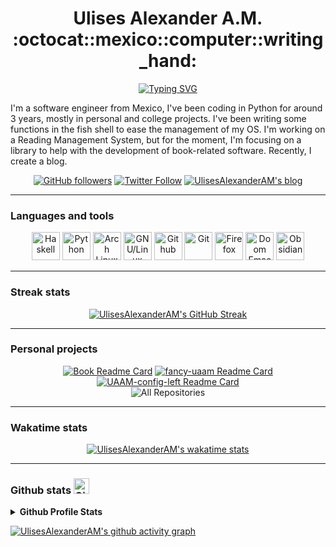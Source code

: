 <!-- markdownlint-disable MD033 -->

<h1 align="center"> Ulises Alexander A.M. :octocat::mexico::computer::writing_hand: </h1>

<!-- Typing SVG by DenverCoder1 - https://github.com/DenverCoder1/readme-typing-svg -->
<div align=center>
  <a href="https://git.io/typing-svg"><img src="https://readme-typing-svg.demolab.com?font=+JetBrains+Mono+&pause=1000&color=D2183B&center=true&width=440&height=45&lines=Software+Engineer;Haskeller;Sometimes+Python+developer;Doom+Emacs+and+Arch+user" alt="Typing SVG" /></a>
</div>

I'm a software engineer from Mexico, I've been coding in Python for around 3 years, mostly in personal and college projects. I've been writing some functions in the fish shell to ease the management of my OS. I'm working on a Reading Management System, but for the moment, I'm focusing on a library to help with the development of book-related software. Recently, I create a blog.

<!-- Social badges section -->
<!-- Badges with custom icons - https://github.com/DenverCoder1/custom-icon-badges -->
<div align=center>
  <a href="https://github.com/UlisesAlexanderAM?tab=followers">
    <img alt="GitHub followers" title="Follow me on Github" src="https://custom-icon-badges.demolab.com/github/followers/UlisesAlexanderAM?color=red&label=Follow&logo=github&style=for-the-badge"></a>
  <a href="https://twitter.com/intent/follow?screen_name=ulisesaam">
    <img alt="Twitter Follow" title="Follow me on Twitter" src="https://custom-icon-badges.demolab.com/twitter/follow/ulisesaam?color=blue&logo=twitter&style=for-the-badge"></a>
  <a href="https://uaam.hashnode.dev">
    <img alt="UlisesAlexanderAM's blog" title="Visit my blog" src="https://custom-icon-badges.demolab.com/badge/Blog-blue.svg?style=for-the-badge&logo=hashnode"></a>
</div>

---

### Languages and tools

<div align=center>
  <a href="https://www.haskell.org">
    <img  alt="Haskell" title="Haskell" width=45px src="https://cdn.jsdelivr.net/gh/devicons/devicon/icons/haskell/haskell-original.svg" /></a>
  <a href="https://www.python.org">
    <img  alt="Python" title="Python" width=45px src="https://cdn.jsdelivr.net/gh/devicons/devicon/icons/python/python-original.svg" /></a>
  <a href="https://archlinux.org/">
    <img  alt="Arch Linux" title="Arch Linux" width=45px src="https://cdn.jsdelivr.net/npm/simple-icons@latest/icons/archlinux.svg?" /></a>
  <a href="https://en.wikipedia.org/wiki/Linux">
    <img  alt="GNU/Linux" title="GNU/Linux" width=45px src="https://cdn.jsdelivr.net/gh/devicons/devicon/icons/linux/linux-original.svg" /></a>
  <a href="https://github.com">
  <img  alt="Github" title="Github" width=45px src="https://cdn.jsdelivr.net/npm/simple-icons@latest/icons/github.svg" /></a>
  <a href="https://git-scm.com">
    <img  alt="Git" title="Git" width=45px src="https://cdn.jsdelivr.net/gh/devicons/devicon/icons/git/git-original.svg" /></a>
  <a href="https://www.mozilla.org/en-US/firefox/">
    <img  alt="Firefox" title="Firefox" width=45px src="https://cdn.jsdelivr.net/gh/devicons/devicon/icons/firefox/firefox-plain.svg" /></a>
  <a href="https://github.com/doomemacs/doomemacs">
    <img  alt="Doom Emacs" title="Doom Emacs" width=45px src="https://cdn.jsdelivr.net/npm/simple-icons@latest/icons/gnuemacs.svg" /></a>
  <a href="https://obsidian.md/">
    <img  alt="Obsidian" title="Obsidian" width=45px src="https://cdn.jsdelivr.net/npm/simple-icons@latest/icons/obsidian.svg" /></a>
</div>
  
---

### Streak stats

<div align=center>

  <a href="https://git.io/streak-stats">
    <img alt="UlisesAlexanderAM's GitHub Streak" src="https://streak-stats.demolab.com?user=UlisesAlexanderAM&theme=neon-dark" /></a>

</div>

---

### Personal projects

<div align=center>
  <div>
    <a href="https://github.com/UlisesAlexanderAM/book">
      <img alt="Book Readme Card" src="https://github-readme-stats-ulisesalexanderam.vercel.app/api/pin/?username=UlisesAlexanderAM&repo=book&theme=radical" /></a>
    <a href="https://github.com/UlisesAlexanderAM/fancy-uaam">
      <img alt="fancy-uaam Readme Card" src="https://github-readme-stats-ulisesalexanderam.vercel.app/api/pin/?username=UlisesAlexanderAM&repo=fancy-uaam&theme=radical" /></a>
  </div>
  <div>
    <a href="https://github.com/UlisesAlexanderAM/UAAM-config-left">
      <img alt="UAAM-config-left Readme Card" src="https://github-readme-stats-ulisesalexanderam.vercel.app/api/pin/?username=UlisesAlexanderAM&repo=UAAM-config-leftwm&theme=radical" /></a>
    <br/>
    <img alt="All Repositories" title="All Repositories" src="https://custom-icon-badges.demolab.com/badge/-All%20Repos-e41d44?style=for-the-badge&logoColor=white&logo=repo" /></a>
  </div>
</div>

---

### Wakatime stats

<div align=center>
  <a href="https://github.com/anuraghazra/github-readme-stats">
    <img alt="UlisesAlexanderAM's wakatime stats" src="https://github-readme-stats-ulisesalexanderam.vercel.app/api/wakatime?username=Ulises_Alexander_AM&theme=radical" /></a>
</div>

---

### Github stats <img alt="Github" title="Github" width=25px stsrc="https://cdn.jsdelivr.net/npm/simple-icons@latest/icons/github.svg" />

<!-- https://github.com/anuraghazra/github-readme-stats -->
<details>
  <summary><b>Github Profile Stats</b></summary>
    <div align=center>
      <br/>
      <a href="https://github.com/anuraghazra/github-readme-stats">
        <img alt="UlisesAlexanderAM's GitHub stats" src="https://github-readme-stats-ulisesalexanderam.vercel.app/api?username=UlisesAlexanderAM&show_icons=true&theme=radical"/></a>
      <a href="https://github.com/anuraghazra/github-readme-stats">
        <img alt="UlisesAlexanderAM's Top Languages" src="https://github-readme-stats-ulisesalexanderam.vercel.app/api/top-langs/?username=UlisesAlexanderAM&layout=compact&theme=radical&hide=java&langs_count=6"/></a>
      <br/>
    </div>
    <b>Note:</b> The top languages stats only considers the code in my Github repositories and isn't any indication of preference, experience or skill level. I hide Java because is not descriptive of the languages I'm invest on.
    <br/>
</details>

<a href="https://github.com/ashutosh00710/github-readme-activity-graph"><img alt="UlisesAlexanderAM's github activity graph" src="https://activity-graph.herokuapp.com/graph?username=UlisesAlexanderAM&theme=redical"/></a>
